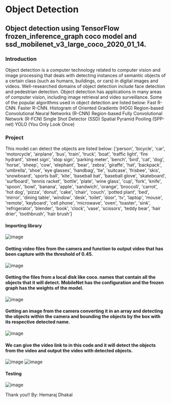 # Object Detection
## Object detection using TensorFlow frozen_inference_graph coco model and ssd_mobilenet_v3_large_coco_2020_01_14.

### Introduction
Object detection is a computer technology related to computer vision and image processing that deals with detecting instances of semantic objects of a certain class (such as humans, buildings, or cars) in digital images and videos. Well-researched domains of object detection include face detection and pedestrian detection. Object detection has applications in many areas of computer vision, including image retrieval and video surveillance.
Some of the popular algorithms used in object detection are listed below:
Fast R-CNN.
Faster R-CNN.
Histogram of Oriented Gradients (HOG)
Region-based Convolutional Neural Networks (R-CNN)
Region-based Fully Convolutional Network (R-FCN)
Single Shot Detector (SSD)
Spatial Pyramid Pooling (SPP-net)
YOLO (You Only Look Once)

### Project
This model can detect the objects are listed below:
 ['person', 'bicycle', 'car', 'motorcycle', 'airplane', 'bus', 'train', 'truck', 'boat', 'traffic light', 'fire hydrant', 'street sign',
 'stop sign', 'parking meter', 'bench', 'bird', 'cat', 'dog', 'horse', 'sheep', 'cow', 'elephant', 'bear', 'zebra', 'giraffe', 'hat', 'backpack',
 'umbrella', 'shoe', 'eye glasses', 'handbag', 'tie', 'suitcase', 'frisbee', 'skis', 'snowboard', 'sports ball', 'kite', 'baseball bat', 'baseball glove', 
 'skateboard', 'surfboard', 'tennis racket', 'bottle', 'plate', 'wine glass', 'cup', 'fork', 'knife', 'spoon', 'bowl', 'banana', 'apple', 'sandwich', 'orange',
 'broccoli', 'carrot', 'hot dog', 'pizza', 'donut', 'cake', 'chair', 'couch', 'potted plant', 'bed', 'mirror', 'dining table', 'window', 'desk', 'toilet', 'door',
 'tv', 'laptop', 'mouse', 'remote', 'keyboard', 'cell phone', 'microwave', 'oven', 'toaster', 'sink', 'refrigerator', 'blender', 'book', 'clock', 'vase', 'scissors',
 'teddy bear', 'hair drier', 'toothbrush', 'hair brush']
 
#### Importing library
![image](https://user-images.githubusercontent.com/65659902/122662593-e833eb80-d1b3-11eb-942e-5e37b82551e5.png)

#### Getting video files from the camera and function to output video that has been capture with the threshold of 0.45.
![image](https://user-images.githubusercontent.com/65659902/122662606-06015080-d1b4-11eb-87f6-c53108e21575.png)


#### Getting the files from a local disk like coco. names that contain all the objects that it will detect. MobileNet has the configuration and the frozen graph has the weights of the model.
![image](https://user-images.githubusercontent.com/65659902/122662612-0e598b80-d1b4-11eb-9aa8-a1eacdf2806e.png)


#### Getting an image from the camera converting it in an array and detecting the objects within the camera and bounding the objects by the box with its respective detected name.
![image](https://user-images.githubusercontent.com/65659902/122662617-174a5d00-d1b4-11eb-8009-ccc72d0f0346.png)


#### We can give the video link to in this code and it will detect the objects from the video and output the video with detected objects.
![image](https://user-images.githubusercontent.com/65659902/122662620-20d3c500-d1b4-11eb-8544-fe874295b773.png)
![image](https://user-images.githubusercontent.com/65659902/122662621-28936980-d1b4-11eb-947b-ccf023df5ee1.png)

#### Testing
![image](https://user-images.githubusercontent.com/65659902/122662677-7d36e480-d1b4-11eb-9f65-5648b5710e44.png)

Thank you!!
By: Hemaraj Dhakal


